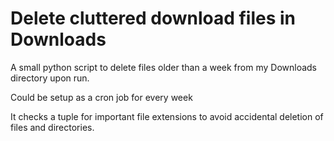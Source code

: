 # Delete cluttered download files in Downloads

A small python script to delete files older than a week from my Downloads directory upon run.

Could be setup as a cron job for every week

It checks a tuple for important file extensions to avoid accidental deletion of files and directories.

